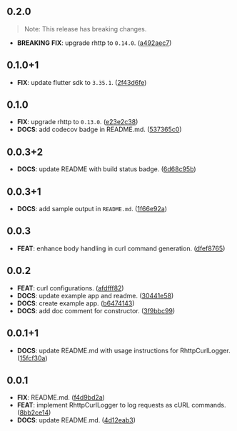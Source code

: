 ## 0.2.0

> Note: This release has breaking changes.

 - **BREAKING** **FIX**: upgrade rhttp to `0.14.0`. ([a492aec7](https://github.com/albinpk/rhttp_curl_logger/commit/a492aec7b13c55869fbadac15735b014d5c4d469))

## 0.1.0+1

 - **FIX**: update flutter sdk to `3.35.1`. ([2f43d6fe](https://github.com/albinpk/rhttp_curl_logger/commit/2f43d6fe84cabbcd838800d367d8cd8c5bd55ba5))

## 0.1.0

 - **FIX**: upgrade rhttp to `0.13.0`. ([e23e2c38](https://github.com/albinpk/rhttp_curl_logger/commit/e23e2c3849d2244796f9b492d7fe8cc85d107f11))
 - **DOCS**: add codecov badge in README.md. ([537365c0](https://github.com/albinpk/rhttp_curl_logger/commit/537365c08d0276a3d23f22395edc6b6b6938822c))

## 0.0.3+2

 - **DOCS**: update README with build status badge. ([6d68c95b](https://github.com/albinpk/rhttp_curl_logger/commit/6d68c95b3718014712bb7ab438403e9f0719a199))

## 0.0.3+1

 - **DOCS**: add sample output in `README.md`. ([1f66e92a](https://github.com/albinpk/rhttp_curl_logger/commit/1f66e92a15de4ad79e26f82cf0cf09870590a32c))

## 0.0.3

 - **FEAT**: enhance body handling in curl command generation. ([dfef8765](https://github.com/albinpk/rhttp_curl_logger/commit/dfef876506176de94e6e2700020d932c082b17b9))

## 0.0.2

 - **FEAT**: curl configurations. ([afdfff82](https://github.com/albinpk/rhttp_curl_logger/commit/afdfff82c7a34e19fcfa22678e49f74ef7670b2e))
 - **DOCS**: update example app and readme. ([30441e58](https://github.com/albinpk/rhttp_curl_logger/commit/30441e58fa6a54aef44d5dfee3f895fbe67a0b33))
 - **DOCS**: create example app. ([b6474143](https://github.com/albinpk/rhttp_curl_logger/commit/b6474143648d9c6b7e36bbfdacc5ccb5495023bd))
 - **DOCS**: add doc comment for constructor. ([3f9bbc99](https://github.com/albinpk/rhttp_curl_logger/commit/3f9bbc99e4b749a467346e5a70f5583f11380f45))

## 0.0.1+1

 - **DOCS**: update README.md with usage instructions for RhttpCurlLogger. ([15fcf30a](https://github.com/albinpk/rhttp_curl_logger/commit/15fcf30ac353d0bf1c1f0b5d6483275a4a796140))

## 0.0.1

 - **FIX**: README.md. ([f4d9bd2a](https://github.com/albinpk/rhttp_curl_logger/commit/f4d9bd2a2390d86e413a679c8ca9eb492ed4081f))
 - **FEAT**: implement RhttpCurlLogger to log requests as cURL commands. ([8bb2ce14](https://github.com/albinpk/rhttp_curl_logger/commit/8bb2ce146a3942e7ea97018bca0ce417bc497dca))
 - **DOCS**: update README.md. ([4d12eab3](https://github.com/albinpk/rhttp_curl_logger/commit/4d12eab3dba979199fa528ef1e567e5facafa3ab))

